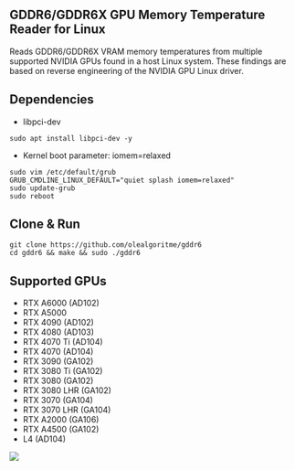 ## GDDR6/GDDR6X GPU Memory Temperature Reader for Linux

Reads GDDR6/GDDR6X VRAM memory temperatures from multiple supported NVIDIA GPUs found in a host Linux system.
These findings are based on reverse engineering of the NVIDIA GPU Linux driver.

## Dependencies
- libpci-dev 
```
sudo apt install libpci-dev -y
```

- Kernel boot parameter: iomem=relaxed
```
sudo vim /etc/default/grub
GRUB_CMDLINE_LINUX_DEFAULT="quiet splash iomem=relaxed"
sudo update-grub
sudo reboot
```

## Clone & Run
```
git clone https://github.com/olealgoritme/gddr6
cd gddr6 && make && sudo ./gddr6
```

## Supported GPUs
- RTX A6000 (AD102)
- RTX A5000
- RTX 4090 (AD102)
- RTX 4080 (AD103)
- RTX 4070 Ti (AD104)
- RTX 4070 (AD104)
- RTX 3090 (GA102)
- RTX 3080 Ti (GA102)
- RTX 3080 (GA102)
- RTX 3080 LHR (GA102)
- RTX 3070 (GA104)
- RTX 3070 LHR (GA104)
- RTX A2000 (GA106)
- RTX A4500 (GA102)
- L4 (AD104)

![](https://github.com/olealgoritme/gddr6/blob/master/gddr6_use.gif)
